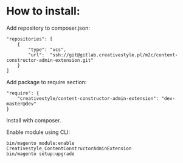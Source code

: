 How to install:
=======

Add repository to composer.json:

```
"repositories": [
    {
        "type": "vcs",
        "url":  "ssh://git@gitlab.creativestyle.pl/m2c/content-constructor-admin-extension.git"
    }
]
```

Add package to require section:

```
"require": {
    "creativestyle/content-constructor-admin-extension": "dev-master@dev"
}
```
Install with composer.

Enable module using CLI:

```
bin/magento module:enable Creativestyle_ContentConstructorAdminExtension
bin/magento setup:upgrade
```
